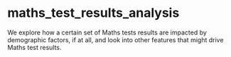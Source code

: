 # maths_test_results_analysis
We explore how a certain set of Maths tests results are impacted by demographic factors, if at all, and look into other features that might drive Maths test results.
